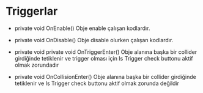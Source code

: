 # Triggerlar

- private void OnEnable()
Obje enable çalışan kodlardır.

- private void OnDisable()
Obje disable olurken çalışan kodlardır.

- private void private void OnTriggerEnter()
Obje alanına başka bir collider girdiğinde tetiklenir ve trigger olması için Is Trigger check buttonu aktif olmak zorundadır

- private void OnCollisionEnter()
Obje alanına başka bir collider girdiğinde tetiklenir ve Is Trigger check buttonu aktif olmak zorunda değildir
